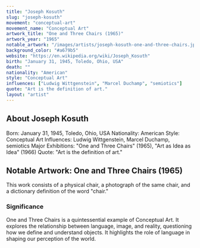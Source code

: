 ```yaml
---
title: "Joseph Kosuth"
slug: "joseph-kosuth"
movement: "conceptual-art"
movement_name: "Conceptual Art"
artwork_title: "One and Three Chairs (1965)"
artwork_year: "1965"
notable_artwork: "/images/artists/joseph-kosuth-one-and-three-chairs.jpg"
background_color: "#a679b5"
website: "https://en.wikipedia.org/wiki/Joseph_Kosuth"
birth: "January 31, 1945, Toledo, Ohio, USA"
death: ""
nationality: "American"
style: "Conceptual Art"
influences: ["Ludwig Wittgenstein", "Marcel Duchamp", "semiotics"]
quote: "Art is the definition of art."
layout: "artist"
---
```


## About Joseph Kosuth

Born: January 31, 1945, Toledo, Ohio, USA Nationality: American Style: Conceptual Art Influences: Ludwig Wittgenstein, Marcel Duchamp, semiotics Major Exhibitions: "One and Three Chairs" (1965), "Art as Idea as Idea" (1966) Quote: "Art is the definition of art."

## Notable Artwork: One and Three Chairs (1965)

This work consists of a physical chair, a photograph of the same chair, and a dictionary definition of the word "chair."

### Significance

One and Three Chairs is a quintessential example of Conceptual Art. It explores the relationship between language, image, and reality, questioning how we define and understand objects. It highlights the role of language in shaping our perception of the world.
